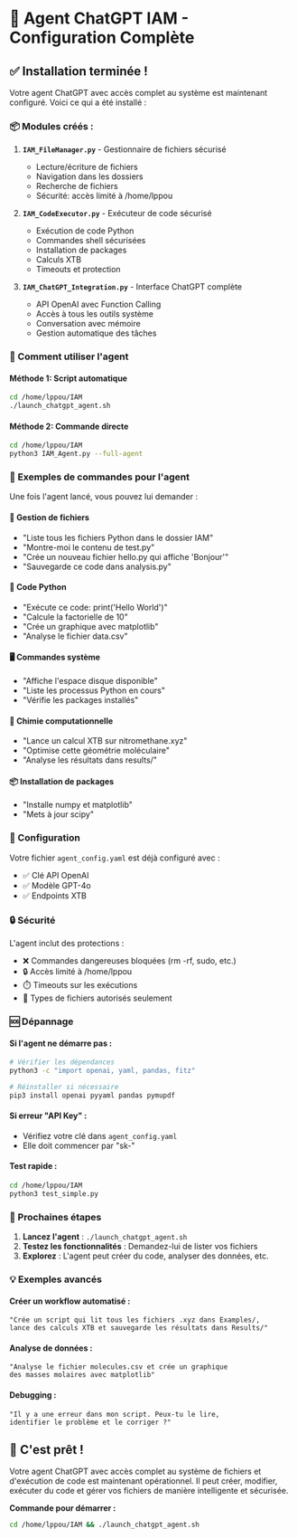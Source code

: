 # 🤖 Agent ChatGPT IAM - Configuration Complète

## ✅ Installation terminée !

Votre agent ChatGPT avec accès complet au système est maintenant configuré. Voici ce qui a été installé :

### 📦 Modules créés :

1. **`IAM_FileManager.py`** - Gestionnaire de fichiers sécurisé
   - Lecture/écriture de fichiers
   - Navigation dans les dossiers
   - Recherche de fichiers
   - Sécurité: accès limité à /home/lppou

2. **`IAM_CodeExecutor.py`** - Exécuteur de code sécurisé
   - Exécution de code Python
   - Commandes shell sécurisées
   - Installation de packages
   - Calculs XTB
   - Timeouts et protection

3. **`IAM_ChatGPT_Integration.py`** - Interface ChatGPT complète
   - API OpenAI avec Function Calling
   - Accès à tous les outils système
   - Conversation avec mémoire
   - Gestion automatique des tâches

### 🚀 Comment utiliser l'agent

#### Méthode 1: Script automatique
```bash
cd /home/lppou/IAM
./launch_chatgpt_agent.sh
```

#### Méthode 2: Commande directe
```bash
cd /home/lppou/IAM
python3 IAM_Agent.py --full-agent
```

### 💬 Exemples de commandes pour l'agent

Une fois l'agent lancé, vous pouvez lui demander :

#### 📁 Gestion de fichiers
- "Liste tous les fichiers Python dans le dossier IAM"
- "Montre-moi le contenu de test.py"
- "Crée un nouveau fichier hello.py qui affiche 'Bonjour'"
- "Sauvegarde ce code dans analysis.py"

#### 🐍 Code Python
- "Exécute ce code: print('Hello World')"
- "Calcule la factorielle de 10"
- "Crée un graphique avec matplotlib"
- "Analyse le fichier data.csv"

#### 🖥️ Commandes système
- "Affiche l'espace disque disponible"
- "Liste les processus Python en cours"
- "Vérifie les packages installés"

#### 🧪 Chimie computationnelle
- "Lance un calcul XTB sur nitromethane.xyz"
- "Optimise cette géométrie moléculaire"
- "Analyse les résultats dans results/"

#### 📦 Installation de packages
- "Installe numpy et matplotlib"
- "Mets à jour scipy"

### 🔧 Configuration

Votre fichier `agent_config.yaml` est déjà configuré avec :
- ✅ Clé API OpenAI
- ✅ Modèle GPT-4o
- ✅ Endpoints XTB

### 🔒 Sécurité

L'agent inclut des protections :
- ❌ Commandes dangereuses bloquées (rm -rf, sudo, etc.)
- 🔒 Accès limité à /home/lppou
- ⏱️ Timeouts sur les exécutions
- 📝 Types de fichiers autorisés seulement

### 🆘 Dépannage

#### Si l'agent ne démarre pas :
```bash
# Vérifier les dépendances
python3 -c "import openai, yaml, pandas, fitz"

# Réinstaller si nécessaire
pip3 install openai pyyaml pandas pymupdf
```

#### Si erreur "API Key" :
- Vérifiez votre clé dans `agent_config.yaml`
- Elle doit commencer par "sk-"

#### Test rapide :
```bash
cd /home/lppou/IAM
python3 test_simple.py
```

### 🎯 Prochaines étapes

1. **Lancez l'agent** : `./launch_chatgpt_agent.sh`
2. **Testez les fonctionnalités** : Demandez-lui de lister vos fichiers
3. **Explorez** : L'agent peut créer du code, analyser des données, etc.

### 💡 Exemples avancés

#### Créer un workflow automatisé :
```
"Crée un script qui lit tous les fichiers .xyz dans Examples/, 
lance des calculs XTB et sauvegarde les résultats dans Results/"
```

#### Analyse de données :
```
"Analyse le fichier molecules.csv et crée un graphique 
des masses molaires avec matplotlib"
```

#### Debugging :
```
"Il y a une erreur dans mon script. Peux-tu le lire, 
identifier le problème et le corriger ?"
```

## 🎉 C'est prêt !

Votre agent ChatGPT avec accès complet au système de fichiers et d'exécution de code est maintenant opérationnel. Il peut créer, modifier, exécuter du code et gérer vos fichiers de manière intelligente et sécurisée.

**Commande pour démarrer :**
```bash
cd /home/lppou/IAM && ./launch_chatgpt_agent.sh
```
